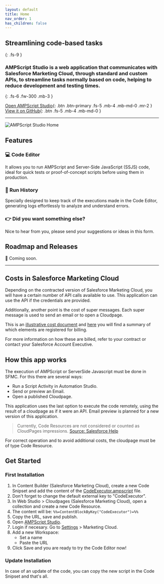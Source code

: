 ```yaml
---
layout: default
title: Home
nav_order: 1
has_children: false
---
```



## Streamlining code-based tasks
{: .fs-9 }

### **AMPScript Studio** is a web application that communicates with Salesforce Marketing Cloud, through standard and custom APIs, to streamline tasks normally based on code, **helping to reduce development and testing times**.
{: .fs-6 .fw-300 .mb-3 }

[Open AMPScript Studio](https://ampscript.netlify.app/){: .btn .btn-primary .fs-5 .mb-4 .mb-md-0 .mr-2 } [View it on GitHub](https://github.com/PabloFacciano/ampscript-studio-public){: .btn .fs-5 .mb-4 .mb-md-0 }

---

![AMPScript Studio Home](https://i.ibb.co/txvKkmN/asdf.png)

## Features

### 💻 Code Editor

It allows you to run AMPScript and Server-Side JavaScript (SSJS) code, ideal for quick tests or proof-of-concept scripts before using them in production.

### 📄 Run History

Specially designed to keep track of the executions made in the Code Editor, generating logs effortlessly to analyze and understand errors.

### 👉 Did you want something else?

Nice to hear from you, please send your suggestions or ideas in this form.

## Roadmap and Releases

💙 Coming soon.


___________________________________________

## Costs in Salesforce Marketing Cloud
Depending on the contracted version of Salesforce Marketing Cloud, you will have a certain number of API calls available to use. This application can use the API if the credentials are provided.

Additionally, another point is the cost of super messages. Each super message is used to send an email or to open a Cloudpage.

This is an [illustrative cost document](https://www.salesforce.com/content/dam/web/en_us/www/assets/pdf/misc/super-messages-excluding-sms-mms-august172021.pdf) and [here](https://help.salesforce.com/s/articleView?id=sf.mc_overview_data_usage.htm&type=5) you will find a summary of which elements are registered for billing. 

For more information on how these are billed, refer to your contract or contact your Salesforce Account Executive.

## How this app works

The execution of AMPScript or ServerSide Javascript must be done in SFMC. For this there are several ways:

- Run a Script Activity in Automation Studio.
- Send or preview an Email.
- Open a published Cloudpage.

This application uses the last option to execute the code remotely, using the result of a cloudpage as if it were an API. Email preview is planned for a new version of this application.

> Currently, Code Resources are not considered or counted as CloudPages impressions.
[Source: Salesforce Help](https://help.salesforce.com/s/articleView?id=sf.mc_overview_data_usage.htm&type=5#:~:text=Currently%2C%20Code%20Resources%20are%20not%20considered%20or%20counted%20as%20CloudPages%20impressions.)

For correct operation and to avoid additional costs, the cloudpage must be of type Code Resource.

## Get Started

### First Installation

1. In Content Builder (Salesforce Marketing Cloud), create a new Code Snipset and add the content of the [CodeExecutor.ampscript](https://github.com/PabloFacciano/ampscript-studio-public/blob/main/core/CodeExecutor.ampscript) file.
2. Don't forget to change the default external key to "CodeExecutor".
3. In Web Studio > Cloudpages (Salesforce Marketing Cloud), open a collection and create a new Code Resource.
4. The content will be: `%%=ContentBlockByKey("CodeExecutor")=%%`
5. Copy the URL, save and publish.
6. Open [AMPScript Studio](https://ampscript.netlify.app/).
7. Login if necesary. Go to [Settings](https://ampscript.netlify.app/#settings) > Marketing Cloud.
8. Add a new Workspace:
    - Set a name
    - Paste the URL
9. Click Save and you are ready to try the Code Editor now!

### Update Installation

In case of an update of the code, you can copy the new script in the Code Snipset and that's all.

